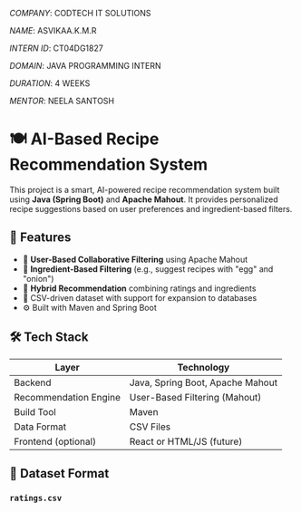 *COMPANY*: CODTECH IT SOLUTIONS

*NAME*: ASVIKAA.K.M.R

*INTERN ID*: CT04DG1827

*DOMAIN*: JAVA PROGRAMMING INTERN

*DURATION*: 4 WEEKS

*MENTOR*: NEELA SANTOSH

# 🍽️ AI-Based Recipe Recommendation System

This project is a smart, AI-powered recipe recommendation system built using **Java (Spring Boot)** and **Apache Mahout**. It provides personalized recipe suggestions based on user preferences and ingredient-based filters.

## 📌 Features

- 🔁 **User-Based Collaborative Filtering** using Apache Mahout
- 🧾 **Ingredient-Based Filtering** (e.g., suggest recipes with "egg" and "onion")
- 🧠 **Hybrid Recommendation** combining ratings and ingredients
- 📂 CSV-driven dataset with support for expansion to databases
- ⚙️ Built with Maven and Spring Boot

## 🛠️ Tech Stack

| Layer         | Technology                       |
|---------------|----------------------------------|
| Backend       | Java, Spring Boot, Apache Mahout |
| Recommendation Engine | User-Based Filtering (Mahout) |
| Build Tool    | Maven                            |
| Data Format   | CSV Files                         |
| Frontend (optional) | React or HTML/JS (future)  |

## 📁 Dataset Format

### `ratings.csv`
